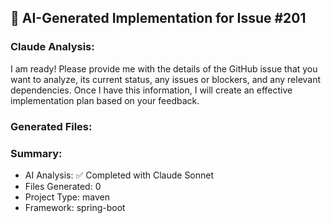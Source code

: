 ## 🤖 AI-Generated Implementation for Issue #201

### Claude Analysis:
I am ready! Please provide me with the details of the GitHub issue that you want to analyze, its current status, any issues or blockers, and any relevant dependencies. Once I have this information, I will create an effective implementation plan based on your feedback.

### Generated Files:


### Summary:
- AI Analysis: ✅ Completed with Claude Sonnet
- Files Generated: 0
- Project Type: maven
- Framework: spring-boot
